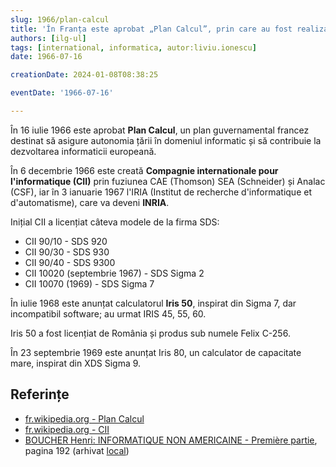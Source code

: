 ```yaml
---
slug: 1966/plan-calcul
title: 'În Franța este aprobat „Plan Calcul”, prin care au fost realizate calculatoarele „Iris 50”'
authors: [ilg-ul]
tags: [international, informatica, autor:liviu.ionescu]
date: 1966-07-16

creationDate: 2024-01-08T08:38:25

eventDate: '1966-07-16'

---
```


În 16 iulie 1966 este aprobat **Plan Calcul**, un plan guvernamental
francez destinat să asigure autonomia țării în domeniul informatic și
să contribuie la dezvoltarea informaticii europeană.

<!-- truncate -->

În 6 decembrie 1966 este creată **Compagnie internationale pour
l'informatique (CII)** prin fuziunea CAE (Thomson) SEA (Schneider)
și Analac (CSF), iar în 3 ianuarie 1967 l'IRIA (Institut de recherche d'informatique et d'automatisme), care va deveni **INRIA**.

Inițial CII a licențiat câteva modele de la firma SDS:

- CII 90/10 - SDS 920
- CII 90/30 - SDS 930
- CII 90/40 - SDS 9300
- CII 10020 (septembrie 1967) - SDS Sigma 2
- CII 10070 (1969) - SDS Sigma 7

În iulie 1968 este anunțat calculatorul **Iris 50**,
inspirat din Sigma 7, dar incompatibil software; au urmat IRIS 45, 55, 60.

Iris 50 a fost licențiat de România și produs sub numele Felix C-256.

În 23 septembrie 1969 este anunțat Iris 80, un calculator de capacitate mare,
inspirat din XDS Sigma 9.

## Referințe

- [fr.wikipedia.org - Plan Calcul](https://fr.wikipedia.org/wiki/Plan_Calcul)
- [fr.wikipedia.org - CII](https://fr.wikipedia.org/wiki/Compagnie_internationale_pour_l%27informatique)
- [BOUCHER Henri: INFORMATIQUE NON AMERICAINE - Première partie](http://www.aconit.org/histoire/iga_boucher/pdf/Vol_E_700-745.pdf), pagina 192 (arhivat [local](https://cronica-it.github.io/arhiva/))
